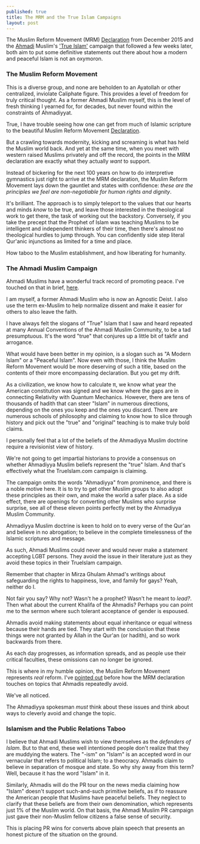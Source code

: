 ```yaml
---
published: true
title: The MRM and the True Islam Campaigns
layout: post
---
```

The Muslim Reform Movement (MRM) [Declaration](https://www.change.org/p/muslims-and-neighbors-we-support-the-muslim-reform-movement) from December 2015 and the [Ahmadi](https://www.alislam.org/) Muslim's ['True Islam'](http://trueislam.com/) campaign that followed a few weeks later, both aim to put some definitive statements out there about how a modern and peaceful Islam is not an oxymoron.

### The Muslim Reform Movement

This is a diverse group, and none are beholden to an Ayatollah or other centralized, inviolate Caliphate figure. This provides a level of freedom for truly critical thought. As a former Ahmadi Muslim myself, this is the level of fresh thinking I yearned for, for decades, but never found within the constraints of Ahmadiyyat.

True, I have trouble seeing how one can get from much of Islamic scripture to the beautiful Muslim Reform Movement [Declaration](https://www.change.org/p/muslims-and-neighbors-we-support-the-muslim-reform-movement).

But a crawling towards modernity, kicking and screaming is what has held the Muslim world back. And yet at the same time, when you meet with western raised Muslims privately and off the record, the points in the MRM declaration are exactly what they actually _want_ to support.

Instead of bickering for the next 100 years on how to do interpretive gymnastics just right to arrive at the MRM declaration, the Muslim Reform Movement lays down the gauntlet and states with confidence: _these are the principles we feel are non-negotiable for human rights and dignity_. 

It's brilliant. The approach is to simply teleport to the values that our hearts and minds _know_ to be true, and leave those interested in the theological work to get there, the task of working out the backstory. Conversely, if you take the precept that the Prophet of Islam was teaching Muslims to be intelligent and independent thinkers of their time, then there's almost no theological hurdles to jump through. You can confidently side step literal Qur'anic injunctions as limited for a time and place. 

How taboo to the Muslim establishment, and how liberating for humanity.

### The Ahmadi Muslim Campaign

Ahmadi Muslims have a wonderful track record of promoting peace. I've touched on that in brief, [here](https://reasononfaith.github.io/2016/03/29/defending-islam-from-the-twitter-trolls-in-denial.html).

I am myself, a former Ahmadi Muslim who is now an Agnostic Deist. I also use the term ex-Muslim to help normalize dissent and make it easier for others to also leave the faith.

I have always felt the slogans of "True" Islam that I saw and heard repeated at many Annual Conventions of the Ahmadi Muslim Community, to be a tad presumptuous. It's the word "true" that conjures up a little bit of takfir and arrogance.

What would have been better in my opinion, is a slogan such as "A Modern Islam" or a "Peaceful Islam". Now even with those, I think the Muslim Reform Movement would be more deserving of such a title, based on the contents of their more encompassing declaration. But you get my drift.

As a civilization, we know how to calculate π, we know what year the American constitution was signed and we know where the gaps are in connecting Relativity with Quantum Mechanics. However, there are tens of thousands of hadith that can steer "Islam" in numerous directions, depending on the ones you keep and the ones you discard. There are numerous schools of philosophy and claiming to know how to slice through history and pick out the "true" and "original" teaching is to make truly bold claims.

I personally feel that a lot of the beliefs of the Ahmadiyya Muslim doctrine require a revisionist view of history. 

We're not going to get impartial historians to provide a consensus on whether Ahmadiyya Muslim beliefs represent the "true" Islam. And that's effectively what the TrueIslam.com campaign is claiming. 

The campaign omits the words "Ahmadiyya" from prominence, and there is a noble motive here. It is to try to get other Muslim groups to also adopt these principles as their own, and make the world a safer place. As a side effect, there are openings for converting other Muslims who surprise surprise, see all of these eleven points perfectly met by the Ahmadiyya Muslim Community.

Ahmadiyya Muslim doctrine is keen to hold on to every verse of the Qur'an and believe in no abrogation; to believe in the complete timelessness of the Islamic scriptures and message. 

As such, Ahmadi Muslims could never and would never make a statement accepting LGBT persons. They avoid the issue in their literature just as they avoid these topics in their TrueIslam campaign.

Remember that chapter in Mirza Ghulam Ahmad's writings about safeguarding the rights to happiness, love, and family for gays? Yeah, neither do I.

Not fair you say? Why not? Wasn't he a prophet? Wasn't he meant to _lead?_. Then what about the current Khalifa of the Ahmadis? Perhaps you can point me to the sermon where such tolerant acceptance of gender is espoused.

Ahmadis avoid making statements about equal inheritance or equal witness because their hands are tied. They start with the conclusion that these things were not granted by Allah in the Qur'an (or hadith), and so work backwards from there.

As each day progresses, as information spreads, and as people use their critical faculties, these omissions can no longer be ignored.

This is where in my humble opinion, the Muslim Reform Movement represents _real_ reform. I've [pointed out](https://twitter.com/ReasonOnFaith/status/713894927890059264) before how the MRM declaration touches on topics that Ahmadis repeatedly avoid. 

We've all noticed.

The Ahmadiyya spokesman _must_ think about these issues and think about ways to cleverly avoid and change the topic. 

### Islamism and the Public Relations Taboo

I believe that Ahmadi Muslims wish to view themselves as the _defenders of Islam_. But to that end, these well intentioned people don't realize that they are muddying the waters. The "-ism" on "Islam" is an accepted word in our vernacular that refers to political Islam; to a theocracy. Ahmadis claim to believe in separation of mosque and state. So why shy away from this term? Well, because it has the word "Islam" in it.

Similarly, Ahmadis will do the PR tour on the news media claiming how "Islam" doesn't support such-and-such primitive beliefs, as if to reassure the American people that Muslims have peaceful beliefs. They neglect to clarify that these beliefs are from their own denomination, which represents just 1% of the Muslim world. On that basis, the Ahmadi Muslim PR campaign just gave their non-Muslim fellow citizens a false sense of security.

This is placing PR wins for converts above plain speech that presents an honest picture of the situation on the ground.